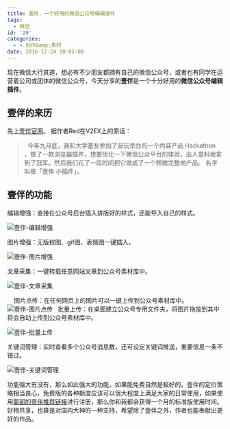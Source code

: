 ```yaml
---
title: 壹伴，一个好用的微信公众号编辑插件
tags:
  - 微信
id: '29'
categories:
  - - 创作&amp;素材
date: 2016-12-24 10:05:00
---
```


现在微信大行其道，想必有不少朋友都拥有自己的微信公众号，或者也有同学在运营着公司或团体的微信公众号，今天分享的**壹伴**是一个十分好用的**微信公众号编辑插件**。

## 壹伴的来历

先上[壹伴官网](https://yiban.io/)。 据作者Red在V2EX上的原话：

>   今年九月底，我和大学基友参加了品玩举办的一个内容产品 Hackathon ，做了一款浏览器插件，想要优化一下微信公众平台的体验，出人意料地拿到了冠军。然后我们花了一段时间把它做成了一个稍微完整地产品。 名字叫做「壹伴·小插件」。

## 壹伴的功能

编辑增强：直接在公众号后台插入排版好的样式，还能导入自己的样式。

![壹伴-编辑增强](https://assets.yiban.io/assets/imgs/gifs/ext-materials-6c626cb17d.gif "壹伴-编辑增强")

图片增强：无版权图、gif图、表情图一键插入。

![壹伴-图片增强](https://assets.yiban.io/assets/imgs/gifs/ext-resources-fa1f99ca7b.gif "壹伴-图片增强")

文章采集：一键转载任意网站文章到公众号素材库中。

![壹伴-文章采集](https://assets.yiban.io/assets/imgs/gifs/ext-article-gather-b5940750de.gif "壹伴-文章采集")

    图片点传：在任何网页上的图片可以一键上传到公众号素材库中。 ![壹伴-图片点传](https://assets.yiban.io/assets/imgs/gifs/ext-image-gather-dc1da61eb7.gif "壹伴-图片点传")   批量上传：在桌面建立公众号专用文件夹，将图片拖放到其中将会自动上传到公众号素材库中。

![壹伴-批量上传](https://assets.yiban.io/assets/imgs/gifs/cli-image-upload-52b2ababdb.gif "壹伴-批量上传")

关键词管理：实时查看多个公众号消息数，还可设定关键词推送，重要信息一条不错过。

![壹伴-关键词管理](https://assets.yiban.io/assets/imgs/gifs/ext-keyword-notify-1c328f672c.gif "壹伴-关键词管理")

功能强大有没有，那么如此强大的功能，如果能免费自然是极好的。壹伴的定价策略相当良心，免费版的各种额度应该可以很大程度上满足大家的日常使用，如果使用[菊部的壹伴推荐链接](https://yiban.io/invitation?invite_code=3H1AYE)进行注册，那么你和我都会获得一个月的标准版使用时间。好物共享，也算是对国内大神的一种支持，希望除了壹伴之外，作者也能奉献出更好的作品。